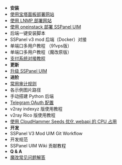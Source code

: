 - **安装**
- [使用宝塔面板部署网站](https://blog.anank.ke/w/SSPanel_with_DROP_DATABASE_BT)
- [使用 LNMP 部署网站](https://blog.anank.ke/w/SSPanel_with_LNMP)
- [使用 oneinstack 部署 SSPanel UIM](install-using-ois)
- 后端一键安装脚本
- SSPanel v3 mod 后端（Docker）对接
- 单端口多用户教程 （91vps版）
- 单端口多用户教程（魔改原版）
- [支付系统对接教程](setup-payment-gateway)
- **更新**
- [升级 SSPanel UIM](update)
- **进阶**
- [常用审计规则](useful-detect-rules)
- 各示例图片路径
- 手动搭建 Python 后端
- [Telegram OAuth 配置](setup-telegram-oauth)
- v2ray indexyz 版使用教程
- v2ray Rico 版使用教程
- [使用 CloudHammer Seeds 优化 webapi 的 CPU 占用](use-cloudhammer-seeds-as-webapi)
- **开发**
- SSPanel V3 Mod UIM Git Workflow
- 开发规范
- SSPanel UIM Wiki 贡献教程
- **Q & A**
- [魔改常见问题解答](q-and-a)
